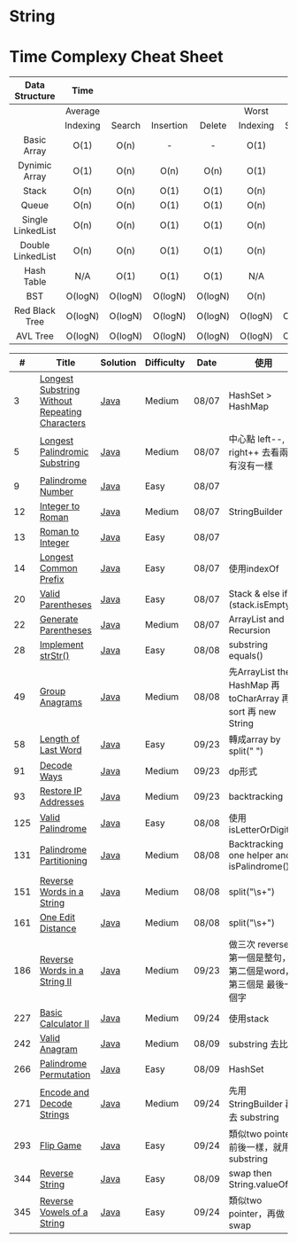 # String

# Time Complexy Cheat Sheet

|Data Structure | Time  |        |           |        |       |        |           |        |           Space  |
|:-------------:|:-----:|:------:|:---------:|:------:|:-----:|:------:|:---------:|:------:|:----------------:|
|               |Average|        |           |        | Worst |        |           |        | Worst            |
|               |Indexing | Search | Insertion | Delete |Indexing | Search | Insertion | Delete |                  |
| Basic Array   | O(1)  | O(n)   |     -      | -  | O(1)  | O(n)   | -      | -          | O(n)             |
| Dynimic Array | O(1)  | O(n)   | O(n)      | O(n)   | O(1)  | O(n)   | O(n)      | O(n)   | O(n)             |
| Stack         | O(n)  | O(n)   | O(1)      | O(1)   | O(n)  | O(n)   | O(1)      | O(1)   | O(n)             |
| Queue         | O(n)  | O(n)   | O(1)      | O(1)   | O(n)  | O(n)   | O(1)      | O(1)   | O(n)             |
|Single LinkedList| O(n)  | O(n)   | O(1)      | O(1)   | O(n)  | O(n)   | O(1)      | O(1)   | O(n)             |
|Double LinkedList| O(n)  | O(n)   | O(1)      | O(1)   | O(n)  | O(n)   | O(1)      | O(1)   | O(n)             |
| Hash Table    | N/A  | O(1)   | O(1)      | O(1)   | N/A  | O(n)   | O(n)      | O(n)   | O(n)             |
| BST           | O(logN)  | O(logN)    | O(logN)  | O(logN) | O(n)  | O(n)   | O(n)      | O(n)   | O(n)    |
| Red Black Tree| O(logN)  | O(logN) | O(logN) | O(logN)  | O(logN)  | O(logN) | O(logN) | O(logN)   | O(n)      |
| AVL Tree      | O(logN)  | O(logN) | O(logN) | O(logN)  | O(logN)  | O(logN) | O(logN) | O(logN)   | O(n)      |


| # | Title | Solution | Difficulty | Date | 使用 |
|---| ----- | -------- | ---------- |------|------|
|3|[Longest Substring Without Repeating Characters](https://leetcode.com/problems/longest-substring-without-repeating-characters/) | [Java]()|Medium|08/07|HashSet > HashMap|
|5|[Longest Palindromic Substring](https://leetcode.com/problems/longest-palindromic-substring/) | [Java]()|Medium|08/07|中心點 left--, right++ 去看兩側有沒有一樣|
|9|[Palindrome Number](https://leetcode.com/problems/palindrome-number/) | [Java]()|Easy|08/07||
|12|[Integer to Roman](https://leetcode.com/problems/integer-to-roman/) | [Java]()|Medium|08/07|StringBuilder|
|13|[Roman to Integer](https://leetcode.com/problems/roman-to-integer/) | [Java]()|Easy|08/07||
|14|[Longest Common Prefix](https://leetcode.com/problems/longest-common-prefix/) | [Java]()|Easy|08/07|使用indexOf|
|20|[Valid Parentheses](https://leetcode.com/problems/valid-parentheses/) | [Java]()|Easy|08/07|Stack & else if (stack.isEmpty() || stack.pop() != c)return false;|
|22|[Generate Parentheses](https://leetcode.com/problems/generate-parentheses/) | [Java]()|Medium|08/07|ArrayList and Recursion|
|28|[Implement strStr()](https://leetcode.com/problems/implement-strstr/) | [Java]()|Easy|08/08|substring equals()|
|49|[Group Anagrams](https://leetcode.com/problems/group-anagrams/) | [Java]()|Medium|08/08|先ArrayList then HashMap 再 toCharArray 再 sort  再 new String|
|58|[Length of Last Word](https://leetcode.com/problems/length-of-last-word) | [Java]()|Easy|09/23|轉成array by split(" ")|
|91|[Decode Ways](https://leetcode.com/problems/decode-ways/) | [Java]()|Medium|09/23|dp形式|
|93|[Restore IP Addresses](https://leetcode.com/problems/restore-ip-addresses/) | [Java]()|Medium|09/23|backtracking|
|125|[Valid Palindrome](https://leetcode.com/problems/valid-palindrome/) | [Java]()|Easy|08/08|使用isLetterOrDigit|
|131|[Palindrome Partitioning](https://leetcode.com/problems/palindrome-partitioning/) | [Java]()|Medium|08/08|Backtracking one helper and isPalindrome()|
|151|[Reverse Words in a String](https://leetcode.com/problems/reverse-words-in-a-string/) | [Java]()|Medium|08/08|split("\\s+")|
|161|[One Edit Distance](https://leetcode.com/problems/reverse-words-in-a-string/) | [Java]()|Medium|08/08|split("\\s+")|
|186|[Reverse Words in a String II](https://leetcode.com/problems/reverse-words-in-a-string-ii/) | [Java]()|Medium|09/23|做三次 reverse 第一個是整句，第二個是word，第三個是 最後一個字|
|227|[Basic Calculator II](https://leetcode.com/problems/basic-calculator-ii/) | [Java]()|Medium|09/24|使用stack|
|242|[Valid Anagram](https://leetcode.com/problems/one-edit-distance/) | [Java]()|Medium|08/09|substring 去比較|
|266|[Palindrome Permutation](https://leetcode.com/problems/palindrome-permutation/) | [Java]()|Easy|08/09|HashSet|
|271|[Encode and Decode Strings](https://leetcode.com/problems/encode-and-decode-strings/) | [Java]()|Medium|09/24|先用StringBuilder 再去 substring|
|293|[Flip Game](https://leetcode.com/problems/flip-game/) | [Java]()|Easy|09/24|類似two pointer前後一樣，就用substring|
|344|[Reverse String](https://leetcode.com/problems/reverse-string/) | [Java]()|Easy|08/09|swap then String.valueOf(r)|
|345|[Reverse Vowels of a String](https://leetcode.com/problems/reverse-vowels-of-a-string/) | [Java]()|Easy|09/24|類似two pointer，再做swap|

